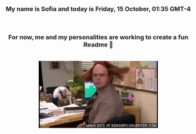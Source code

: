 


<div align="center">
<h3 >My name is Sofia and today is Friday, 15 October, 01:35 GMT-4</h3><br>
<h3 >For now, me and my personalities are working to create a fun Readme 👋
</h3><br>
<img src='img/dwight.gif' alt='working...'/>
</div>
